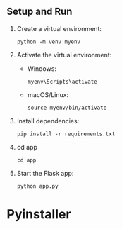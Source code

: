 ## Setup and Run

1. Create a virtual environment:
   
   ```
   python -m venv myenv
   ```

2. Activate the virtual environment:
   
   - Windows:
     
     ```
     myenv\Scripts\activate
     ```
   
   - macOS/Linux:
     
     ```
     source myenv/bin/activate
     ```

3. Install dependencies:
   
   ```
   pip install -r requirements.txt
   ```

4. cd app
   
   ```
   cd app
   ```

5. Start the Flask app:
   
   ```
   python app.py
   ```

# Pyinstaller

```

```
